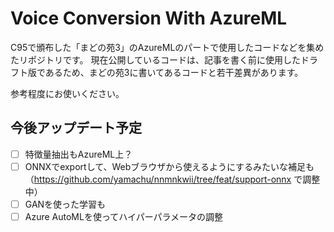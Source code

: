 # Voice Conversion With AzureML

C95で頒布した「まどの苑3」のAzureMLのパートで使用したコードなどを集めたリポジトリです。
現在公開しているコードは、記事を書く前に使用したドラフト版であるため、まどの苑3に書いてあるコードと若干差異があります。

参考程度にお使いください。

## 今後アップデート予定

- [ ] 特徴量抽出もAzureML上？
- [ ] ONNXでexportして、Webブラウザから使えるようにするみたいな補足も（https://github.com/yamachu/nnmnkwii/tree/feat/support-onnx で調整中）
- [ ] GANを使った学習も
- [ ] Azure AutoMLを使ってハイパーパラメータの調整
